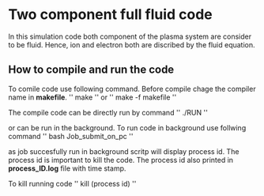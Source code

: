 # Two component full fluid code

In this simulation code both component of the plasma system are
consider to be fluid. Hence, ion and electron both are discribed 
by the fluid equation. 

## How to compile and run the code 

To comile code use following command. Before compile chage the compiler name
in **makefile**.
''
make
''
or 
''
make -f makefile
''


The compile code can be directly run by command 
''
./RUN
''

or can be run in the background. To run code in background use follwing command
''
bash Job_submit_on_pc
''

as job succesfully run in background scritp will display process id. The process id is 
important to kill the code. The process id also printed in **process_ID.log** file with time 
stamp.

To kill running code 
''
kill (process id)
''

